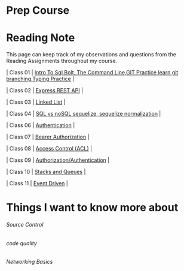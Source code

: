 # Prep Course

# Reading Note
<!-- 

| First Week: | Second Week:  | Third Week:  | Forth Week:  |
|-------------|---------------|--------------|--------------|
|[Day01:Intro To Sql Bolt, The Command Line,GIT Practice learn git branching,Typing Practice](./Day01/README.md)|[Day02 : Express REST API,](./Day02/readme.md)|[Day03](./Day03/)|[Day04](./Day04/)|
|[Day05](./Day05/)|[Day06](./Day06/)|[Day07](./Day07/)|[Day08](./Day08/)|
|[Day09](./Day09/)|[Day10](./Day10/)|[Day11](./Day11/)|[Day12](./Day12/)|
|[Day13](./Day13/)|[Day14](./Day14/)|[Day15](./Day15/)|[Day16](./Day16/)
|[Day17](./Day17/)|[Day18](./Day18/)|[Day19](./Day19/)|[Day20](./Day20/)
----------------------------------------------------------------------- -->

This page can keep track of my observations and questions from the Reading Assignments throughout my course.

| Class 01 | [Intro To Sql Bolt, The Command Line,GIT Practice learn git branching,Typing Practice](./Day01/README.md) |

| Class 02 | [Express REST API](./Day02/README.md) |

| Class 03 | [Linked List](./Day03/README.MD) |

| Class 04 | [SQL vs noSQL sequelize, sequelize normalization](./Day04/README.md) |

| Class 06 | [Authentication](./Day06/README.md) |

| Class 07 | [Bearer Authorization](./Day07/README.md) |

| Class 08 | [Access Control (ACL)](./Day08/README.md) |

| Class 09 | [Authorization/Authentication](./Day09/README.md) |

| Class 10 | [Stacks and Queues](./Day10/README.md) |

| Class 11 | [Event Driven](./Day11/README.md) |

# Things I want to know more about

###### Source Control

###### code quality

###### Networking Basics
